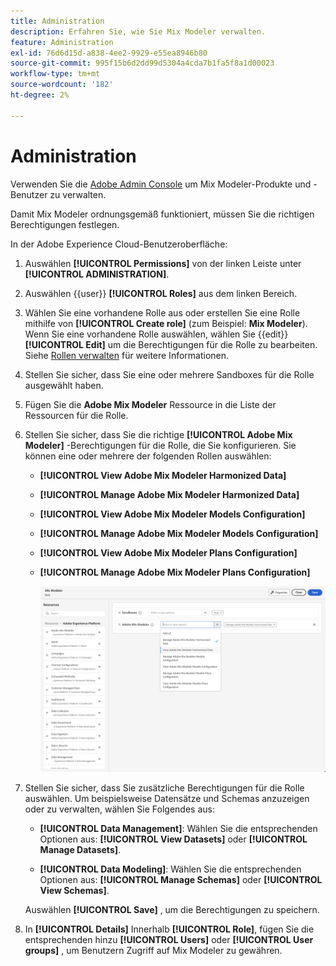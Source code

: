 ```yaml
---
title: Administration
description: Erfahren Sie, wie Sie Mix Modeler verwalten.
feature: Administration
exl-id: 76d6d15d-a838-4ee2-9929-e55ea8946b80
source-git-commit: 995f15b6d2dd99d5304a4cda7b1fa5f8a1d00023
workflow-type: tm+mt
source-wordcount: '182'
ht-degree: 2%

---
```


# Administration

Verwenden Sie die [Adobe Admin Console](https://helpx.adobe.com/de/enterprise/using/admin-console.html) um Mix Modeler-Produkte und -Benutzer zu verwalten.

Damit Mix Modeler ordnungsgemäß funktioniert, müssen Sie die richtigen Berechtigungen festlegen.

In der Adobe Experience Cloud-Benutzeroberfläche:

1. Auswählen **[!UICONTROL Permissions]** von der linken Leiste unter **[!UICONTROL ADMINISTRATION]**.

1. Auswählen {{user}} **[!UICONTROL Roles]** aus dem linken Bereich.

1. Wählen Sie eine vorhandene Rolle aus oder erstellen Sie eine Rolle mithilfe von **[!UICONTROL Create role]** (zum Beispiel: **Mix Modeler**). Wenn Sie eine vorhandene Rolle auswählen, wählen Sie {{edit}} **[!UICONTROL Edit]** um die Berechtigungen für die Rolle zu bearbeiten. Siehe [Rollen verwalten](https://helpx.adobe.com/de/enterprise/using/admin-console.html) für weitere Informationen.

1. Stellen Sie sicher, dass Sie eine oder mehrere Sandboxes für die Rolle ausgewählt haben.

1. Fügen Sie die **Adobe Mix Modeler** Ressource in die Liste der Ressourcen für die Rolle.

1. Stellen Sie sicher, dass Sie die richtige **[!UICONTROL Adobe Mix Modeler]** -Berechtigungen für die Rolle, die Sie konfigurieren. Sie können eine oder mehrere der folgenden Rollen auswählen:

   - **[!UICONTROL View Adobe Mix Modeler Harmonized Data]**
   - **[!UICONTROL Manage Adobe Mix Modeler Harmonized Data]**
   - **[!UICONTROL View Adobe Mix Modeler Models Configuration]**
   - **[!UICONTROL Manage Adobe Mix Modeler Models Configuration]**
   - **[!UICONTROL View Adobe Mix Modeler Plans Configuration]**
   - **[!UICONTROL Manage Adobe Mix Modeler Plans Configuration]**

     ![Mix Modeler RBAC](/help/assets/mix-modeler-rbac.png)


1. Stellen Sie sicher, dass Sie zusätzliche Berechtigungen für die Rolle auswählen. Um beispielsweise Datensätze und Schemas anzuzeigen oder zu verwalten, wählen Sie Folgendes aus:

   - **[!UICONTROL Data Management]**: Wählen Sie die entsprechenden Optionen aus: **[!UICONTROL View Datasets]** oder **[!UICONTROL Manage Datasets]**.

   - **[!UICONTROL Data Modeling]**: Wählen Sie die entsprechenden Optionen aus: **[!UICONTROL Manage Schemas]** oder **[!UICONTROL View Schemas]**.

   <!--
    * **[!UICONTROL Data Governance]**: ensure you select **[!UICONTROL View User Activity Log]** and **[!UICONTROL View Data Usage Policies]**.
    -->

   <!--![Permissions](assets/permissions-including-privacy.png)-->

   Auswählen **[!UICONTROL Save]** , um die Berechtigungen zu speichern.

1. In **[!UICONTROL Details]** Innerhalb **[!UICONTROL Role]**, fügen Sie die entsprechenden hinzu **[!UICONTROL Users]** oder **[!UICONTROL User groups]** , um Benutzern Zugriff auf Mix Modeler zu gewähren.
